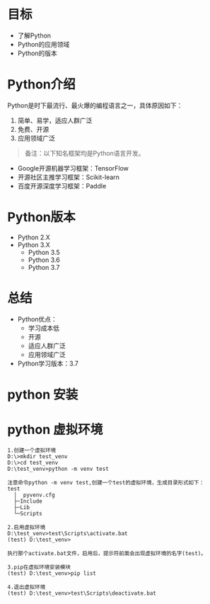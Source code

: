 # 目标

- 了解Python
- Python的应用领域
- Python的版本

# Python介绍

Python是时下最流行、最火爆的编程语言之一，具体原因如下：

1. 简单、易学，适应人群广泛
2. 免费、开源
3. 应用领域广泛

> 备注：以下知名框架均是Python语言开发。

- Google开源机器学习框架：TensorFlow
- 开源社区主推学习框架：Scikit-learn
- 百度开源深度学习框架：Paddle

# Python版本

- Python 2.X
- Python 3.X
  - Python 3.5
  - Python 3.6
  - Python 3.7 

# 总结

- Python优点：
  - 学习成本低
  - 开源
  - 适应人群广泛
  - 应用领域广泛
- Python学习版本：3.7


# python 安装

# python 虚拟环境
```
1.创建一个虚拟环境
D:\>mkdir test_venv
D:\>cd test_venv
D:\test_venv>python -m venv test

注意命令python -m venv test,创建一个test的虚拟环境，生成目录形式如下：
test
  │  pyvenv.cfg
  ├─Include
  ├─Lib
  └─Scripts

2.启用虚拟环境
D:\test_venv>test\Scripts\activate.bat
(test) D:\test_venv>

执行那个activate.bat文件，启用后，提示符前面会出现虚拟环境的名字(test)。

3.pip在虚拟环境安装模块
(test) D:\test_venv>pip list

4.退出虚拟环境
(test) D:\test_venv>test\Scripts\deactivate.bat
```
